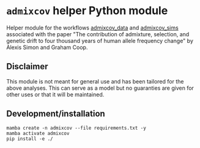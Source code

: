 # `admixcov` helper Python module

Helper module for the workflows [admixcov_data](https://github.com/alxsimon/admixcov_data) and [admixcov_sims](https://github.com/alxsimon/admixcov_sims) associated with the paper "The contribution of admixture, selection, and genetic drift to four thousand years of human allele frequency change" by Alexis Simon and Graham Coop.

## Disclaimer

This module is not meant for general use and has been tailored for the above analyses.
This can serve as a model but no guaranties are given for other uses or that it will be maintained.

## Development/installation

```
mamba create -n admixcov --file requirements.txt -y
mamba activate admixcov
pip install -e ./
```
